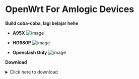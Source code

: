 # OpenWrt For Amlogic Devices

**Build coba-coba, lagi belajar hehe**

- **A95X**
![image](https://user-images.githubusercontent.com/27992153/211130387-6c3b648a-da35-4208-84c5-fcb8b52b5e27.png)

- **HG680P**
![image](https://user-images.githubusercontent.com/27992153/211130402-2a62c5f0-a10e-45c1-852c-2d4f1dc9ba11.png)

- **Openclash Only**
![image](https://user-images.githubusercontent.com/27992153/211130408-4887cc0f-db8d-42c6-90b1-ad7c02b7e27d.png)

**Download**
<details><summary>Click here to download</summary>

- OpenWrt Firmware 21.02.5 - Latest
- [OpenWrt Firmware 22.03.3](https://github.com/squarepants96/OpenWrt-Amlogic-S9xxx/releases/tag/OpenWrt_22.03.3_2023.01.06) - Latest
- [All Releases](https://github.com/squarepants96/OpenWrt-Amlogic-S9xxx/releases)
  
</details>
